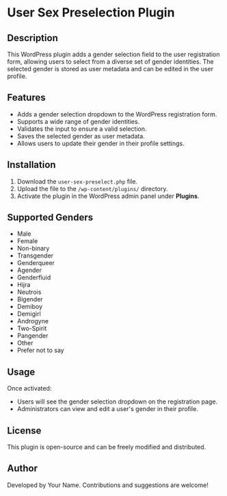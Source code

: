 # User Sex Preselection Plugin

## Description
This WordPress plugin adds a gender selection field to the user registration form, allowing users to select from a diverse set of gender identities. The selected gender is stored as user metadata and can be edited in the user profile.

## Features
- Adds a gender selection dropdown to the WordPress registration form.
- Supports a wide range of gender identities.
- Validates the input to ensure a valid selection.
- Saves the selected gender as user metadata.
- Allows users to update their gender in their profile settings.

## Installation
1. Download the `user-sex-preselect.php` file.
2. Upload the file to the `/wp-content/plugins/` directory.
3. Activate the plugin in the WordPress admin panel under **Plugins**.

## Supported Genders
- Male
- Female
- Non-binary
- Transgender
- Genderqueer
- Agender
- Genderfluid
- Hijra
- Neutrois
- Bigender
- Demiboy
- Demigirl
- Androgyne
- Two-Spirit
- Pangender
- Other
- Prefer not to say

## Usage
Once activated:
- Users will see the gender selection dropdown on the registration page.
- Administrators can view and edit a user's gender in their profile.

## License
This plugin is open-source and can be freely modified and distributed.

## Author
Developed by Your Name. Contributions and suggestions are welcome!

